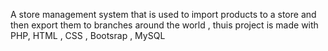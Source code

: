 A store management system that is used to import products to a store and then export them to branches around the world , thuis project is made with PHP, HTML , CSS , Bootsrap , MySQL
